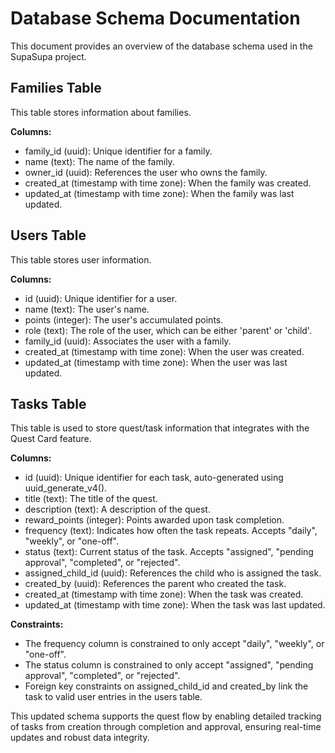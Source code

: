 # Database Schema Documentation

This document provides an overview of the database schema used in the SupaSupa project.

## Families Table

This table stores information about families.

**Columns:**
- family_id (uuid): Unique identifier for a family.
- name (text): The name of the family.
- owner_id (uuid): References the user who owns the family.
- created_at (timestamp with time zone): When the family was created.
- updated_at (timestamp with time zone): When the family was last updated.

## Users Table

This table stores user information.

**Columns:**
- id (uuid): Unique identifier for a user.
- name (text): The user's name.
- points (integer): The user's accumulated points.
- role (text): The role of the user, which can be either 'parent' or 'child'.
- family_id (uuid): Associates the user with a family.
- created_at (timestamp with time zone): When the user was created.
- updated_at (timestamp with time zone): When the user was last updated.

## Tasks Table

This table is used to store quest/task information that integrates with the Quest Card feature.

**Columns:**
- id (uuid): Unique identifier for each task, auto-generated using uuid_generate_v4().
- title (text): The title of the quest.
- description (text): A description of the quest.
- reward_points (integer): Points awarded upon task completion.
- frequency (text): Indicates how often the task repeats. Accepts "daily", "weekly", or "one-off".
- status (text): Current status of the task. Accepts "assigned", "pending approval", "completed", or "rejected".
- assigned_child_id (uuid): References the child who is assigned the task.
- created_by (uuid): References the parent who created the task.
- created_at (timestamp with time zone): When the task was created.
- updated_at (timestamp with time zone): When the task was last updated.

**Constraints:**
- The frequency column is constrained to only accept "daily", "weekly", or "one-off".
- The status column is constrained to only accept "assigned", "pending approval", "completed", or "rejected".
- Foreign key constraints on assigned_child_id and created_by link the task to valid user entries in the users table.

This updated schema supports the quest flow by enabling detailed tracking of tasks from creation through completion and approval, ensuring real-time updates and robust data integrity.
